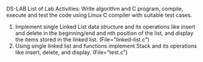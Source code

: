 DS-LAB 
List of Lab Activities:
Write algorithm and C program, compile, execute and test the code using Linux C compiler with suitable
test cases.
1. Implement single Linked List data structure and its operations like insert and delete in the beginning/end and nth position of the list, and display the items stored in the linked list. (File="linked-list.c")
2. Using single linked list and functions implement Stack and its operations like insert, delete, and display. (File="test.c")
